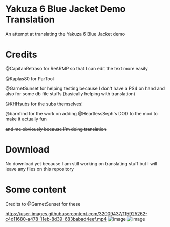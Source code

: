 # Yakuza 6 Blue Jacket Demo Translation
An attempt at translating the Yakuza 6 Blue Jacket demo 


# Credits
@CapitanRetraso for ReARMP so that I can edit the text more easily                                                                                                                 

@Kaplas80 for ParTool                                                                                                                                                               

@GarnetSunset for helping testing because I don't have a PS4 on hand and also for some db file stuffs (basically helping with translation)

@KHHsubs for the subs themselves!

@barnfind for the work on adding @HeartlessSeph's DOD to the mod to make it actually fun

~~and me obviously because I'm doing translation~~

# Download

No download yet because I am still working on translating stuff but I will leave any files on this repository


# Some content

Credits to @GarnetSunset for these

https://user-images.githubusercontent.com/32009437/115925262-c4d11680-a478-11eb-8d39-683babad4eef.mp4
![image](https://user-images.githubusercontent.com/32009437/115924418-97d03400-a477-11eb-9d84-81334be5bdb1.png)
![image](https://user-images.githubusercontent.com/32009437/115924866-35c3fe80-a478-11eb-851d-32a436ef31ef.png)

